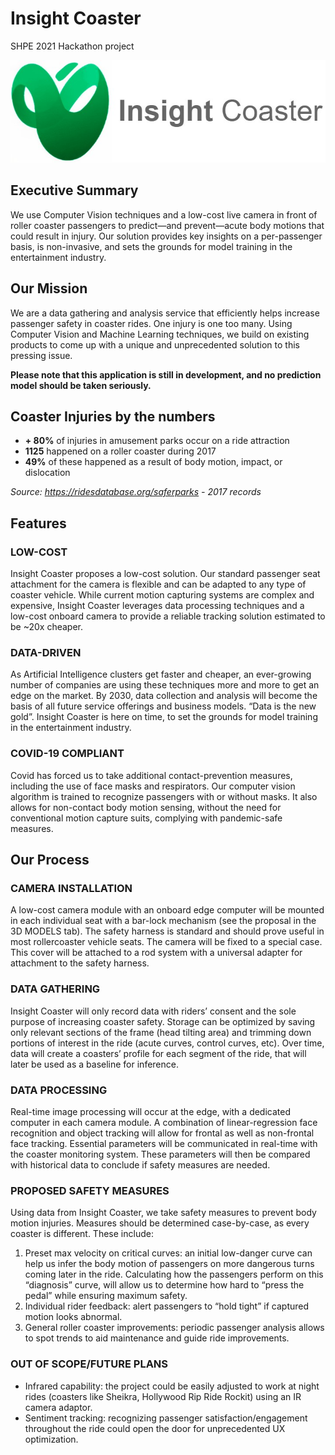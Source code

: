 # Insight Coaster
SHPE 2021 Hackathon project

![Logo](logo-horizontal.jpg)

## Executive Summary
We use Computer Vision techniques and a low-cost live camera in front of roller coaster passengers to predict—and prevent—acute body motions that could result in injury. Our solution provides key insights on a per-passenger basis, is non-invasive, and sets the grounds for model training in the entertainment industry.

## Our Mission
We are a data gathering and analysis service that efficiently helps increase passenger safety in coaster rides. One injury is one too many. Using Computer Vision and Machine Learning techniques, we build on existing products to come up with a unique and unprecedented solution to this pressing issue.

**Please note that this application is still in development, and no prediction model should be taken seriously.**

## Coaster Injuries by the numbers
- **+ 80%** of injuries in amusement parks occur on a ride attraction
- **1125** happened on a roller coaster during 2017
- **49%** of these happened as a result of body motion, impact, or dislocation

*Source: https://ridesdatabase.org/saferparks - 2017 records*

## Features

### LOW-COST
Insight Coaster proposes a low-cost solution. Our standard passenger seat attachment for the camera is flexible and can be adapted to any type of coaster vehicle. While current motion capturing systems are complex and expensive, Insight Coaster leverages data processing techniques and a low-cost onboard camera to provide a reliable tracking solution estimated to be ~20x cheaper.

### DATA-DRIVEN
As Artificial Intelligence clusters get faster and cheaper, an ever-growing number of companies are using these techniques more and more to get an edge on the market. By 2030, data collection and analysis will become the basis of all future service offerings and business models. “Data is the new gold”. Insight Coaster is here on time, to set the grounds for model training in the entertainment industry.

### COVID-19 COMPLIANT
Covid has forced us to take additional contact-prevention measures, including the use of face masks and respirators. Our computer vision algorithm is trained to recognize passengers with or without masks. It also allows for non-contact body motion sensing, without the need for conventional motion capture suits, complying with pandemic-safe measures.

## Our Process

### CAMERA INSTALLATION
A low-cost camera module with an onboard edge computer will be mounted in each individual seat with a bar-lock mechanism (see the proposal in the 3D MODELS tab). The safety harness is standard and should prove useful in most rollercoaster vehicle seats. The camera will be fixed to a special case. This cover will be attached to a rod system with a universal adapter for attachment to the safety harness.

### DATA GATHERING
Insight Coaster will only record data with riders’ consent and the sole purpose of increasing coaster safety. Storage can be optimized by saving only relevant sections of the frame (head tilting area) and trimming down portions of interest in the ride (acute curves, control curves, etc). Over time, data will create a coasters’ profile for each segment of the ride, that will later be used as a baseline for inference.

### DATA PROCESSING
Real-time image processing will occur at the edge, with a dedicated computer in each camera module. A combination of linear-regression face recognition and object tracking will allow for frontal as well as non-frontal face tracking. Essential parameters will be communicated in real-time with the coaster monitoring system. These parameters will then be compared with historical data to conclude if safety measures are needed.

### PROPOSED SAFETY MEASURES
Using data from Insight Coaster, we take safety measures to prevent body motion injuries. Measures should be determined case-by-case, as every coaster is different. These include:
1. Preset max velocity on critical curves: an initial low-danger curve can help us infer the body motion of passengers on more dangerous turns coming later in the ride. Calculating how the passengers perform on this “diagnosis” curve, will allow us to determine how hard to “press the pedal” while ensuring maximum safety.
2. Individual rider feedback: alert passengers to “hold tight” if captured motion looks abnormal.
3. General roller coaster improvements: periodic passenger analysis allows to spot trends to aid maintenance and guide ride improvements.

### OUT OF SCOPE/FUTURE PLANS
- Infrared capability: the project could be easily adjusted to work at night rides (coasters like Sheikra, Hollywood Rip Ride Rockit) using an IR camera adaptor.
- Sentiment tracking: recognizing passenger satisfaction/engagement throughout the ride could open the door for unprecedented UX optimization.

